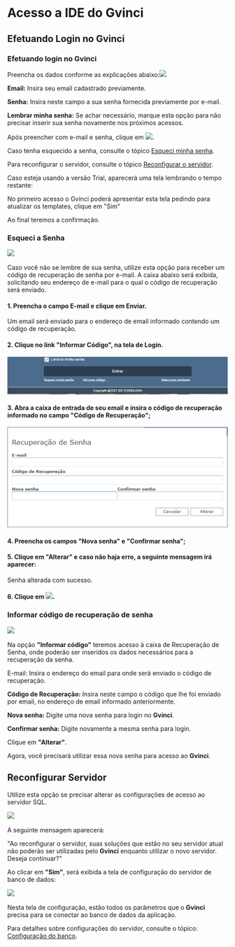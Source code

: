 # Acesso a IDE do Gvinci

## Efetuando Login no Gvinci

### Efetuando login no Gvinci

Preencha os dados conforme as explicações abaixo:![](blob:https://ssitecnologia.atlassian.net/ac11c422-4c83-4314-9a3c-a592e4ca63b7#media-blob-url=true&id=eb3de8ab-c2aa-4556-a8d6-af8b5a544bad&collection=contentId-2261019&contextId=2261019&mimeType=image%2Fpng&name=image2020-12-1_9-39-43.png&size=54978&width=704&height=375)

**Email:** Insira seu email cadastrado previamente.

**Senha:** Insira neste campo a sua senha fornecida previamente por e-mail.

**Lembrar minha senha:** Se achar necessário, marque esta opção para não precisar inserir sua senha novamente nos próximos acessos.

Após preencher com e-mail e senha, clique em ![](http://www.gvinci.com.br/manual/entrarlogin.png).

Caso tenha esquecido a senha, consulte o tópico [Esqueci minha senha](http://www.gvinci.com.br/manual/esqueci_minha_senha.htm).

Para reconfigurar o servidor, consulte o tópico [Reconfigurar o servidor](http://www.gvinci.com.br/manual/reconfigurar_servidor.htm).

Caso esteja usando a versão Trial, aparecerá uma tela lembrando o tempo restante:

No primeiro acesso o Gvinci poderá apresentar esta tela pedindo para atualizar os templates, clique em "Sim"

Ao final teremos a confirmação.

### Esqueci a Senha

![](https://ssitecnologia.atlassian.net/wiki/download/thumbnails/2261021/image2020-12-1_9-42-47.png?version=1&modificationDate=1606830168674&cacheVersion=1&api=v2&width=469&height=250)

Caso você não se lembre de sua senha, utilize esta opção para receber um código de recuperação de senha por e-mail. A caixa abaixo será exibida, solicitando seu endereço de e-mail para o qual o código de recuperação será enviado.

#### **1.** Preencha o campo E-mail e clique em Enviar.

Um email será enviado para o endereço de email informado contendo um código de recuperação.

#### **2.** Clique no link **"Informar Código"**, na tela de Login.

![Click no link informar c&#xF3;digo](../.gitbook/assets/image%20%28154%29.png)

#### **3.** Abra a caixa de entrada de seu email e insira o código de recuperação informado no campo **"Código de Recuperação"**;

![](../.gitbook/assets/image%20%28153%29.png)

#### **4.** Preencha os campos **"Nova senha"** e **"Confirmar senha"**;

#### **5.** Clique em **"Alterar"** e caso não haja erro, a seguinte mensagem irá aparecer:

Senha alterada com sucesso.

#### **6.** Clique em ![](http://www.gvinci.com.br/manual/ok-bt-2.jpg).

### Informar código de recuperação de senha

![](https://ssitecnologia.atlassian.net/wiki/download/attachments/2261023/image2020-12-1_9-47-26.png?version=1&modificationDate=1606830447587&cacheVersion=1&api=v2)

Na opção **"Informar código"** teremos acesso à caixa de Recuperação de Senha, onde poderão ser inseridos os dados necessários para a recuperação da senha.

E-mail: Insira o endereço do email para onde será enviado o código de recuperação.

**Código de Recuperação:** Insira neste campo o código que lhe foi enviado por email, no endereço de email informado anteriormente.

**Nova senha:** Digite uma nova senha para login no **Gvinci**.

**Confirmar senha:** Digite novamente a mesma senha para login.

Clique em **"Alterar"**.

Agora, você precisará utilizar essa nova senha para acesso ao **Gvinci**.

## Reconfigurar Servidor

Utilize esta opção se precisar alterar as configurações de acesso ao servidor SQL.

![](https://ssitecnologia.atlassian.net/wiki/download/attachments/2261025/image2020-12-1_9-46-10.png?version=1&modificationDate=1606830371808&cacheVersion=1&api=v2)

A seguinte mensagem aparecerá:

"Ao reconfigurar o servidor, suas soluções que estão no seu servidor atual não poderão ser utilizadas pelo **Gvinci** enquanto utilizar o novo servidor. Deseja continuar?"

Ao clicar em **"Sim"**, será exibida a tela de configuração do servidor de banco de dados:

![](http://www.gvinci.com.br/manual/configdbgv.png)

Nesta tela de configuração, estão todos os parâmetros que o **Gvinci** precisa para se conectar ao banco de dados da aplicação.

Para detalhes sobre configurações do servidor, consulte o tópico: [Configuração do banco](http://www.gvinci.com.br/manual/configuracao_do_banco.htm).


